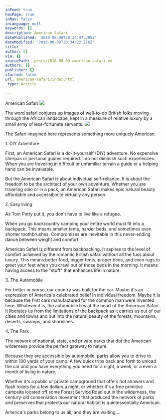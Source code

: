 ```yaml
---
inFeed: true
hasPage: true
inNav: false
inLanguage: null
keywords: []
description: American Safari
datePublished: '2016-08-09T20:34:47.305Z'
dateModified: '2016-08-09T20:34:22.276Z'
title: ''
author: []
via: {}
sourcePath: _posts/2016-08-09-american-safari.md
authors: []
publisher: {}
starred: false
url: american-safari/index.html
_type: Article

---
```

American Safari
![](https://the-grid-user-content.s3-us-west-2.amazonaws.com/793c3a7e-e449-422d-b507-b5067729779e.jpg)

The word safari conjures up images of well-to-do British folks moving through the African landscape, kept in a measure of relative luxury by a small army of less-fortunate servants. ![](https://the-grid-user-content.s3-us-west-2.amazonaws.com/33162e6e-530e-4f0f-b31e-00957bbc63e2.jpg)

The Safari imagined here represents something more uniquely American. 

1\. DIY Adventure

First, an American
Safari is a do-it-yourself (DIY) adventure. No expensive sherpas or personal
guides required. I do not diminish such experiences. When you are traveling in
difficult or unfamiliar terrain a guide or a helping hand can be invaluable.

But the American Safari is about individual self-reliance. It is about the freedom to be the architect of your own adventure. Whether you are traveling solo or in a pack, an American Safari makes epic natural beauty affordable and accessible to virtually any person. 

2\. Easy living

As Tom Petty put it,
you don't have to live like a refugee. 

When you go backcountry camping your entire world must fit into a backpack. This means smaller tents, harder beds, and sometimes even shorter toothbrushes. Compromises are inevitable in this never-ending dance between weight and comfort. 

American Safari is different from backpacking. It aspires to the level of comfort achieved by the romantic British safari without all the fuss about luxury. This means better food, bigger tents, proper beds, and even rugs to greet your feet when you crawl out of those beds in the morning. It means having access to the "stuff" that enhances life in nature. 

3\. The Automobile

For better or worse,
our country was built for the car. Maybe it's an expression of America's
celebrated belief in individual freedom. Maybe it is because the first cars
manufactured for the common man were invented here. Whatever it is, the
automobile lies at the heart of the American Safari. It liberates us from the
limitations of the backpack as it carries us out of our cities and towns and
out into the natural beauty of the forests, mountains, deserts, swamps, and
shorelines.

4\. The Park

The network of
national, state, and private parks that dot the American wilderness provide the
perfect gateway to nature.

Because they are accessible by automobile, parks allow you to drive to within 100 yards of your camp. A few quick trips back and forth to unload the car and you have everything you need for a night, a week, or a even a month of living in nature. 

Whether it's a public or private campground that offers hot showers and flush toilets for a few dollars a night, or whether it's a free primitive campsite located off some Forest Service Road out in the wilderness, the century-old conservation movement that produced the network of parks and preserves that protects our natural habitat is quintessentially American. 

America's parks
belong to us all, and they are waiting....